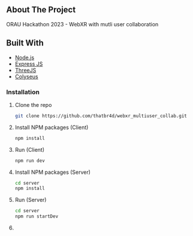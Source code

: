 ## About The Project

ORAU Hackathon 2023 - WebXR with mutli user collaboration

## Built With

- [Node.js](https://nodejs.org/)
- [Express JS](https://expressjs.com/)
- [ThreeJS](https://threejs.org/)
- [Colyseus](https://docs.colyseus.io/)

### Installation

1. Clone the repo
   ```sh
   git clone https://github.com/thatbr4d/webxr_multiuser_collab.git
   ```
2. Install NPM packages (Client)
   ```sh
   npm install
   ```
3. Run (Client)
   ```sh
   npm run dev
   ```
4. Install NPM packages (Server)
   ```sh
   cd server
   npm install
   ```
5. Run (Server)
   ```sh
   cd server
   npm run startDev
   ```
6. 
